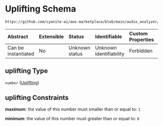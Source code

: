 # Uplifting Schema

```txt
https://github.com/cyanite-ai/aws-marketplace/blob/main/audio_analyzer/schemes/marketplace_v1/schema/TaggingV8.schema.json#/$defs/MoodAdvancedScoresV1/properties/uplifting
```



| Abstract            | Extensible | Status         | Identifiable            | Custom Properties | Additional Properties | Access Restrictions | Defined In                                                                     |
| :------------------ | :--------- | :------------- | :---------------------- | :---------------- | :-------------------- | :------------------ | :----------------------------------------------------------------------------- |
| Can be instantiated | No         | Unknown status | Unknown identifiability | Forbidden         | Allowed               | none                | [TaggingV8.schema.json\*](../out/TaggingV8.schema.json "open original schema") |

## uplifting Type

`number` ([Uplifting](taggingv8-defs-moodadvancedscoresv1-properties-uplifting.md))

## uplifting Constraints

**maximum**: the value of this number must smaller than or equal to: `1`

**minimum**: the value of this number must greater than or equal to: `0`
